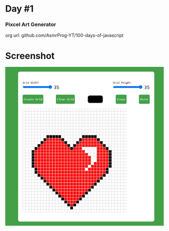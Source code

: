 # Day #1

### Pixcel Art Generator
org url: github.com/AsmrProg-YT/100-days-of-javascript

# Screenshot
![sc](./screenshot.jpg)
